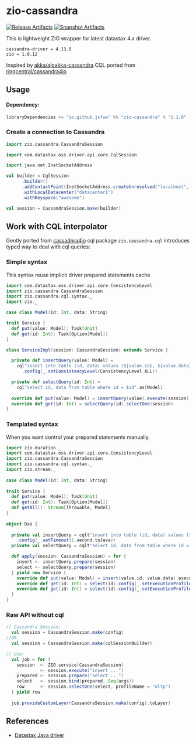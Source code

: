 # zio-cassandra

[![Release Artifacts][Badge-SonatypeReleases]][Link-SonatypeReleases] [![Snapshot Artifacts][Badge-SonatypeSnapshots]][Link-SonatypeSnapshots]

[Link-SonatypeReleases]: https://oss.sonatype.org/content/repositories/releases/io/github/jsfwa/zio-cassandra_2.13/ "Sonatype Releases"
[Link-SonatypeSnapshots]: https://oss.sonatype.org/content/repositories/snapshots/io/github/jsfwa/zio-cassandra_2.13/ "Sonatype Snapshots"
[Badge-SonatypeReleases]: https://img.shields.io/nexus/r/https/oss.sonatype.org/io.github.jsfwa/zio-cassandra_2.13.svg "Sonatype Releases"
[Badge-SonatypeSnapshots]: https://img.shields.io/nexus/s/https/oss.sonatype.org/io.github.jsfwa/zio-cassandra_2.13.svg "Sonatype Snapshots"

This is lightweight ZIO wrapper for latest datastax 4.x driver.


```text
cassandra-driver = 4.13.0
zio = 1.0.12
```

Inspired by [akka/alpakka-cassandra](https://doc.akka.io/docs/alpakka/current/cassandra.html)
CQL ported from [ringcentral/cassandra4io](https://github.com/ringcentral/cassandra4io)


## Usage

#### Dependency:
```scala
libraryDependencies += "io.github.jsfwa" %% "zio-cassandra" % "1.1.0"
```

### Create a connection to Cassandra
```scala
import zio.cassandra.CassandraSession

import com.datastax.oss.driver.api.core.CqlSession

import java.net.InetSocketAddress

val builder = CqlSession
      .builder()
      .addContactPoint(InetSocketAddress.createUnresolved("localhost", 9042))
      .withLocalDatacenter("datacenter1")
      .withKeyspace("awesome") 

val session = CassandraSession.make(builder)
```

## Work with CQL interpolator

Gently ported from [cassadnra4io](https://github.com/ringcentral/cassandra4io) cql 
package `zio.cassandra.cql` introduces typed way to deal with cql queries:

### Simple syntax

This syntax reuse implicit driver prepared statements cache

```scala
import com.datastax.oss.driver.api.core.ConsistencyLevel
import zio.cassandra.CassandraSession
import zio.cassandra.cql.syntax._
import zio._

case class Model(id: Int, data: String)

trait Service {
  def put(value: Model): Task[Unit]
  def get(id: Int): Task[Option[Model]]
}

class ServiceImpl(session: CassandraSession) extends Service {

  private def insertQuery(value: Model) =
    cql"insert into table (id, data) values (${value.id}, ${value.data})"
      .config(_.setConsistencyLevel(ConsistencyLevel.ALL))

  private def selectQuery(id: Int) =
    cql"select id, data from table where id = $id".as[Model]
  
  override def put(value: Model) = insertQuery(value).execute(session).unit
  override def get(id: Int) = selectQuery(id).selectOne(session)
}
```

### Templated syntax

When you want control your prepared statements manually.

```scala
import zio.duration._
import com.datastax.oss.driver.api.core.ConsistencyLevel
import zio.cassandra.CassandraSession
import zio.cassandra.cql.syntax._
import zio.stream._
    
case class Model(id: Int, data: String)
  
trait Service {
  def put(value: Model): Task[Unit]
  def get(id: Int): Task[Option[Model]]
  def getAll(): Stream[Throwable, Model]
}
    
object Dao {
  
  private val insertQuery = cqlt"insert into table (id, data) values (${Put[Int]}, ${Put[String]})"
    .config(_.setTimeout(1.second.toJava))
  private val selectQuery = cqlt"select id, data from table where id = ${Put[Int]}".as[Model]

  def apply(session: CassandraSession) = for {
    insert <- insertQuery.prepare(session)
    select <- selectQuery.prepare(session)      
  } yield new Service {
    override def put(value: Model) = insert(value.id, value.data).execute.unit
    override def get(id: Int) = select(id).config(_.setExecutionProfileName("default")).selectOne
    override def get(id: Int) = select(id).config(_.setExecutionProfileName("default")).select
  } 
} 
```


### Raw API without cql
```scala
// Cassandra Session:
  val session = CassandraSession.make(config)
//OR
  val session = CassandraSession.make(cqlSessionBuilder)

// Use:
  val job = for {
    session  <- ZIO.service[CassandraSession]
    _        <- session.execute("insert ...")
    prepared <- session.prepare("select ...")
    select   <- session.bind(prepared, Seq(args))
    row      <- session.selectOne(select, profileName = "oltp")
  } yield row
  
  job.provideCustomLayer(CassandraSession.make(config).toLayer)

```


## References
- [Datastax Java driver](https://docs.datastax.com/en/developer/java-driver/4.9)